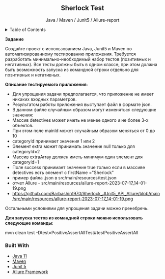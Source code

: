 <!-- PROJECT SHIELDS -->
<!--
*** I'm using markdown "reference style" links for readability.
*** Reference links are enclosed in brackets [ ] instead of parentheses ( ).
*** See the bottom of this document for the declaration of the reference variables
*** for contributors-url, forks-url, etc. This is an optional, concise syntax you may use.
*** https://www.markdownguide.org/basic-syntax/#reference-style-links
-->
<div align="center">
<h2 align="center">Sherlock Test</h2>
  <p align="center">
    Java / Maven / Junit5 / Allure-report
  </p>
</div>

<!-- TABLE OF CONTENTS -->
<details>
  <summary>Table of Contents</summary>
  <ol>
    <li>
      <a href="#about-the-project">About The Project</a>
      <ul>
        <li><a href="#built-with">Built With</a></li>
      </ul>
    </li>

  </ol>
</details>

<!-- ABOUT THE PROJECT -->

**Задание**

Создайте проект с использованием Java, Junit5 и Maven по автоматизированному тестированию приложения. 
Требуется разработать минимально-необходимый набор тестов (позитивных и негативных). 
Все тесты должны быть в одном классе, при этом должна быть возможность запуска из командной строки отдельно для позитивных и негативных.

**Описание тестируемого приложения:**

- Для упрощения задачи предполагается, что приложение не имеет никаких входных параметров. 
- Результатом работы приложения выступает файл в формате json.
- В данном файле случайным образом могут изменяться следующие значения:
- Массив detectives может иметь не менее одного и не более 3-х объектов. 
- При этом поле mainId может случайным образом меняться от 0 до 10
- categoryId принимает значения 1 или 2
- Элемент extra может принимать значение null только для categoryId=2
- Массив extraArray должен иметь минимум один элемент для categoryId=1
- Поле success принимает значение true только если в массиве detectives есть элемент с firstName ="Sherlock"
- пример файла .json в src/main/resources/test.json
- отчет Allure - src/main/resources/allure-report-2023-07-17_14-01-19.png
- https://github.com/Barbashin1970/Sherlock_JUnit5_API_Allure/blob/main/src/main/resources/allure-report-2023-07-17_14-01-19.png

Остальными условиями для упрощения задачи можно пренебречь.


**Для запуска тестов из командной строки можно использовать следующие команды:**

mvn clean test -Dtest=PositiveAssertAllTest#testPositiveAssertAll


### Built With

* <a href="https://www.java.com/ru/">Java 11</a>
* <a href="https://mvnrepository.com/">Maven</a>
* <a href="https://junit.org/junit5/docs/current/user-guide/">Junit 5</a>
* <a href="https://github.com/allure-framework/">Allure Framework</a>

